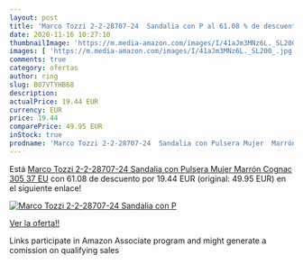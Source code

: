 ```yaml
---
layout: post
title: 'Marco Tozzi 2-2-28707-24  Sandalia con P al 61.08 % de descuento'
date: 2020-11-16 10:27:10
thumbnailImage: 'https://m.media-amazon.com/images/I/41aJm3MNz6L._SL200_.jpg'
images: [ 'https://m.media-amazon.com/images/I/41aJm3MNz6L._SL200_.jpg' ]
comments: true
category: ofertas
author: ring
slug: B07VTYHB68
description:
actualPrice: 19.44 EUR
currency: EUR
price: 19.44
comparePrice: 49.95 EUR
inStock: true
prodname: 'Marco Tozzi 2-2-28707-24  Sandalia con Pulsera Mujer  Marrón  Cognac 305   37 EU'
---
```


Está [Marco Tozzi 2-2-28707-24  Sandalia con Pulsera Mujer  Marrón  Cognac 305   37 EU](https://www.amazon.es/dp/B07VTYHB68/?tag=tolees-21) con 61.08 de descuento por 19.44 EUR (original: 49.95 EUR) en el siguiente enlace!

[![Marco Tozzi 2-2-28707-24  Sandalia con P](https://m.media-amazon.com/images/I/41aJm3MNz6L._SL200_.jpg)](https://www.amazon.es/dp/B07VTYHB68/?tag=tolees-21)

[Ver la oferta!!](https://www.amazon.es/dp/B07VTYHB68/?tag=tolees-21)

Links participate in Amazon Associate program and might generate a comission on qualifying sales


